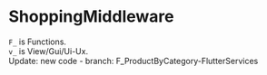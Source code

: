 # ShoppingMiddleware

`F_` is Functions.<br>
`v_` is View/Gui/Ui-Ux.<br>
Update: new code - branch: F_ProductByCategory-FlutterServices
